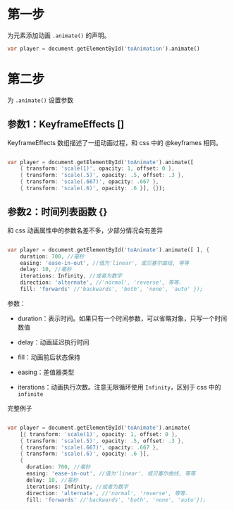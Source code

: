 
# 第一步

为元素添加动画 `.animate()` 的声明。

```dart
var player = document.getElementById('toAnimation').animate()
```

# 第二步

为 `.animate()` 设置参数

## 参数1：KeyframeEffects []

KeyframeEffects 数组描述了一组动画过程，和 css 中的 @keyframes 相同。

```dart

var player = document.getElementById('toAnimate').animate([ 
    { transform: 'scale(1)', opacity: 1, offset: 0 }, 
    { transform: 'scale(.5)', opacity: .5, offset: .3 },
    { transform: 'scale(.667)', opacity: .667 }, 
    { transform: 'scale(.6)', opacity: .6 }], {});
```

## 参数2：时间列表函数 {}

和 css 动画属性中的参数名差不多，少部分情况会有差异

```dart

var player = document.getElementById('toAnimate').animate([ ], { 
    duration: 700, //毫秒 
    easing: 'ease-in-out', //值为'linear', 或贝塞尔曲线, 等等 
    delay: 10, //毫秒 
    iterations: Infinity, //或者为数字 
    direction: 'alternate', //'normal', 'reverse', 等等. 
    fill: 'forwards' //'backwards', 'both', 'none', 'auto' });
```

参数：

- duration：表示时间。如果只有一个时间参数，可以省略对象，只写一个时间数值

- delay：动画延迟执行时间

- fill：动画前后状态保持

- easing：差值器类型

- iterations：动画执行次数。注意无限循环使用 `Infinity`，区别于 css 中的 `infinite`

完整例子

```dart

var player = document.getElementById('toAnimate').animate(
    [{ transform: 'scale(1)', opacity: 1, offset: 0 }, 
    { transform: 'scale(.5)', opacity: .5, offset: .3 },
    { transform: 'scale(.667)', opacity: .667 }, 
    { transform: 'scale(.6)', opacity: .6 }], 
    { 
      duration: 700, //毫秒 
      easing: 'ease-in-out', //值为'linear', 或贝塞尔曲线, 等等 
      delay: 10, //毫秒 
      iterations: Infinity, //或者为数字 
      direction: 'alternate', //'normal', 'reverse', 等等. 
      fill: 'forwards' //'backwards', 'both', 'none', 'auto'});
```






